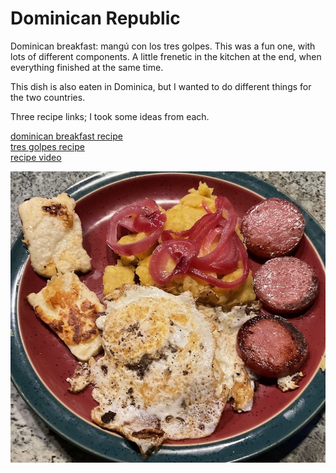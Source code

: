 # Dominican Republic

Dominican breakfast: mangu&#769; con los tres golpes. This was a fun
one, with lots of different components. A little frenetic in the
kitchen at the end, when everything finished at the same time.

This dish is also eaten in Dominica, but I wanted to do different things for the two countries.

Three recipe links; I took some ideas from each.

[dominican breakfast recipe](https://tropicalcheese.com/recipes/breakfast/traditional-dominican-breakfast)<br>
[tres golpes recipe](https://www.sidechef.com/recipes/47485/mang_tres_golpes_dominican_breakfast/)<br>
[recipe video](https://youtu.be/THppTz5QDV8)

![breakfast](images/dominican_republic.jpeg)
 